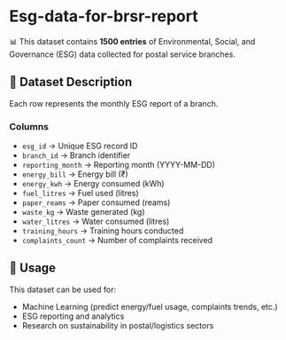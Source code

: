 # Esg-data-for-brsr-report

📊 This dataset contains **1500 entries** of Environmental, Social, and Governance (ESG) data collected for postal service branches.

## 📌 Dataset Description
Each row represents the monthly ESG report of a branch.

### Columns
- `esg_id` → Unique ESG record ID  
- `branch_id` → Branch identifier  
- `reporting_month` → Reporting month (YYYY-MM-DD)  
- `energy_bill` → Energy bill (₹)  
- `energy_kwh` → Energy consumed (kWh)  
- `fuel_litres` → Fuel used (litres)  
- `paper_reams` → Paper consumed (reams)  
- `waste_kg` → Waste generated (kg)  
- `water_litres` → Water consumed (litres)  
- `training_hours` → Training hours conducted  
- `complaints_count` → Number of complaints received  


## 🚀 Usage
This dataset can be used for:
- Machine Learning (predict energy/fuel usage, complaints trends, etc.)
- ESG reporting and analytics
- Research on sustainability in postal/logistics sectors



